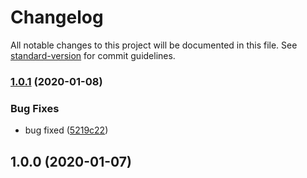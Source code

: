 # Changelog

All notable changes to this project will be documented in this file. See [standard-version](https://github.com/conventional-changelog/standard-version) for commit guidelines.

### [1.0.1](https://github.com/qdhuadi/eslint-plugin-aqsc/compare/v1.0.0...v1.0.1) (2020-01-08)


### Bug Fixes

* bug fixed ([5219c22](https://github.com/qdhuadi/eslint-plugin-aqsc/commit/5219c2214ddd11c32b66e44ba9177f57c2b7f8bf))

## 1.0.0 (2020-01-07)
